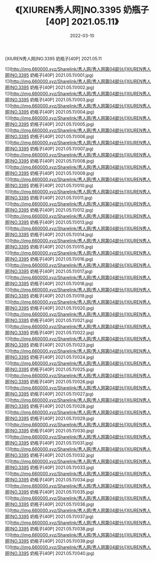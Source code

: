 ﻿---
layout: post
title:  《[XIUREN秀人网]NO.3395 奶瓶子[40P] 2021.05.11》
date:   2022-03-10
img: http://img.660000.xyz/Sharelink/秀人网/秀人网第04部分/[XIUREN秀人网]NO.3395 奶瓶子[40P] 2021.05.11/000.jpg
categories: [美女, 清纯, 唯美]
---

[XIUREN秀人网]NO.3395 奶瓶子[40P] 2021.05.11

 ![](http://img.660000.xyz/Sharelink/秀人网/秀人网第04部分/[XIUREN秀人网]NO.3395 奶瓶子[40P] 2021.05.11/001.jpg) <br>![](http://img.660000.xyz/Sharelink/秀人网/秀人网第04部分/[XIUREN秀人网]NO.3395 奶瓶子[40P] 2021.05.11/002.jpg) <br>![](http://img.660000.xyz/Sharelink/秀人网/秀人网第04部分/[XIUREN秀人网]NO.3395 奶瓶子[40P] 2021.05.11/003.jpg) <br>![](http://img.660000.xyz/Sharelink/秀人网/秀人网第04部分/[XIUREN秀人网]NO.3395 奶瓶子[40P] 2021.05.11/004.jpg) <br>![](http://img.660000.xyz/Sharelink/秀人网/秀人网第04部分/[XIUREN秀人网]NO.3395 奶瓶子[40P] 2021.05.11/005.jpg) <br>![](http://img.660000.xyz/Sharelink/秀人网/秀人网第04部分/[XIUREN秀人网]NO.3395 奶瓶子[40P] 2021.05.11/006.jpg) <br>![](http://img.660000.xyz/Sharelink/秀人网/秀人网第04部分/[XIUREN秀人网]NO.3395 奶瓶子[40P] 2021.05.11/007.jpg) <br>![](http://img.660000.xyz/Sharelink/秀人网/秀人网第04部分/[XIUREN秀人网]NO.3395 奶瓶子[40P] 2021.05.11/008.jpg) <br>![](http://img.660000.xyz/Sharelink/秀人网/秀人网第04部分/[XIUREN秀人网]NO.3395 奶瓶子[40P] 2021.05.11/009.jpg) <br>![](http://img.660000.xyz/Sharelink/秀人网/秀人网第04部分/[XIUREN秀人网]NO.3395 奶瓶子[40P] 2021.05.11/010.jpg) <br>![](http://img.660000.xyz/Sharelink/秀人网/秀人网第04部分/[XIUREN秀人网]NO.3395 奶瓶子[40P] 2021.05.11/011.jpg) <br>![](http://img.660000.xyz/Sharelink/秀人网/秀人网第04部分/[XIUREN秀人网]NO.3395 奶瓶子[40P] 2021.05.11/012.jpg) <br>![](http://img.660000.xyz/Sharelink/秀人网/秀人网第04部分/[XIUREN秀人网]NO.3395 奶瓶子[40P] 2021.05.11/013.jpg) <br>![](http://img.660000.xyz/Sharelink/秀人网/秀人网第04部分/[XIUREN秀人网]NO.3395 奶瓶子[40P] 2021.05.11/014.jpg) <br>![](http://img.660000.xyz/Sharelink/秀人网/秀人网第04部分/[XIUREN秀人网]NO.3395 奶瓶子[40P] 2021.05.11/015.jpg) <br>![](http://img.660000.xyz/Sharelink/秀人网/秀人网第04部分/[XIUREN秀人网]NO.3395 奶瓶子[40P] 2021.05.11/016.jpg) <br>![](http://img.660000.xyz/Sharelink/秀人网/秀人网第04部分/[XIUREN秀人网]NO.3395 奶瓶子[40P] 2021.05.11/017.jpg) <br>![](http://img.660000.xyz/Sharelink/秀人网/秀人网第04部分/[XIUREN秀人网]NO.3395 奶瓶子[40P] 2021.05.11/018.jpg) <br>![](http://img.660000.xyz/Sharelink/秀人网/秀人网第04部分/[XIUREN秀人网]NO.3395 奶瓶子[40P] 2021.05.11/019.jpg) <br>![](http://img.660000.xyz/Sharelink/秀人网/秀人网第04部分/[XIUREN秀人网]NO.3395 奶瓶子[40P] 2021.05.11/020.jpg) <br>![](http://img.660000.xyz/Sharelink/秀人网/秀人网第04部分/[XIUREN秀人网]NO.3395 奶瓶子[40P] 2021.05.11/021.jpg) <br>![](http://img.660000.xyz/Sharelink/秀人网/秀人网第04部分/[XIUREN秀人网]NO.3395 奶瓶子[40P] 2021.05.11/022.jpg) <br>![](http://img.660000.xyz/Sharelink/秀人网/秀人网第04部分/[XIUREN秀人网]NO.3395 奶瓶子[40P] 2021.05.11/023.jpg) <br>![](http://img.660000.xyz/Sharelink/秀人网/秀人网第04部分/[XIUREN秀人网]NO.3395 奶瓶子[40P] 2021.05.11/024.jpg) <br>![](http://img.660000.xyz/Sharelink/秀人网/秀人网第04部分/[XIUREN秀人网]NO.3395 奶瓶子[40P] 2021.05.11/025.jpg) <br>![](http://img.660000.xyz/Sharelink/秀人网/秀人网第04部分/[XIUREN秀人网]NO.3395 奶瓶子[40P] 2021.05.11/026.jpg) <br>![](http://img.660000.xyz/Sharelink/秀人网/秀人网第04部分/[XIUREN秀人网]NO.3395 奶瓶子[40P] 2021.05.11/027.jpg) <br>![](http://img.660000.xyz/Sharelink/秀人网/秀人网第04部分/[XIUREN秀人网]NO.3395 奶瓶子[40P] 2021.05.11/028.jpg) <br>![](http://img.660000.xyz/Sharelink/秀人网/秀人网第04部分/[XIUREN秀人网]NO.3395 奶瓶子[40P] 2021.05.11/029.jpg) <br>![](http://img.660000.xyz/Sharelink/秀人网/秀人网第04部分/[XIUREN秀人网]NO.3395 奶瓶子[40P] 2021.05.11/030.jpg) <br>![](http://img.660000.xyz/Sharelink/秀人网/秀人网第04部分/[XIUREN秀人网]NO.3395 奶瓶子[40P] 2021.05.11/031.jpg) <br>![](http://img.660000.xyz/Sharelink/秀人网/秀人网第04部分/[XIUREN秀人网]NO.3395 奶瓶子[40P] 2021.05.11/032.jpg) <br>![](http://img.660000.xyz/Sharelink/秀人网/秀人网第04部分/[XIUREN秀人网]NO.3395 奶瓶子[40P] 2021.05.11/033.jpg) <br>![](http://img.660000.xyz/Sharelink/秀人网/秀人网第04部分/[XIUREN秀人网]NO.3395 奶瓶子[40P] 2021.05.11/034.jpg) <br>![](http://img.660000.xyz/Sharelink/秀人网/秀人网第04部分/[XIUREN秀人网]NO.3395 奶瓶子[40P] 2021.05.11/035.jpg) <br>![](http://img.660000.xyz/Sharelink/秀人网/秀人网第04部分/[XIUREN秀人网]NO.3395 奶瓶子[40P] 2021.05.11/036.jpg) <br>![](http://img.660000.xyz/Sharelink/秀人网/秀人网第04部分/[XIUREN秀人网]NO.3395 奶瓶子[40P] 2021.05.11/037.jpg) <br>![](http://img.660000.xyz/Sharelink/秀人网/秀人网第04部分/[XIUREN秀人网]NO.3395 奶瓶子[40P] 2021.05.11/038.jpg) <br>![](http://img.660000.xyz/Sharelink/秀人网/秀人网第04部分/[XIUREN秀人网]NO.3395 奶瓶子[40P] 2021.05.11/039.jpg) <br>![](http://img.660000.xyz/Sharelink/秀人网/秀人网第04部分/[XIUREN秀人网]NO.3395 奶瓶子[40P] 2021.05.11/040.jpg) <br>